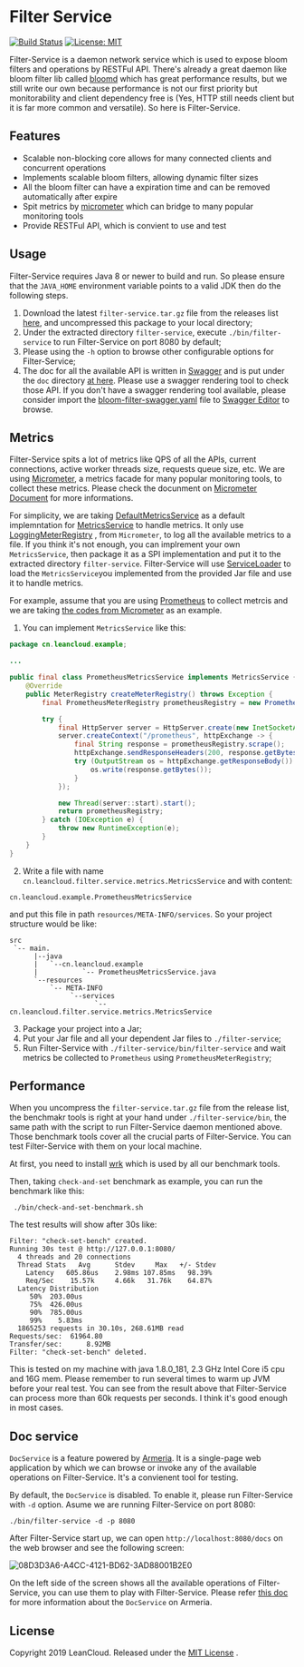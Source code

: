 # Filter Service

[![Build Status](https://api.travis-ci.org/leancloud/filter-service.svg?branch=master)](https://travis-ci.org/leancloud/filter-service)
[![License: MIT](https://img.shields.io/badge/License-MIT-yellow.svg)](https://opensource.org/licenses/MIT)

Filter-Service is a daemon network service which is used to expose bloom filters and operations by RESTFul API. There's already a great daemon like bloom filter lib called [bloomd](https://github.com/armon/bloomd) which has great performance results, but we still write our own because performance is not our first priority but monitorability and client dependency free is (Yes, HTTP still needs client but it is far more common and versatile). So here is Filter-Service.  

## Features

* Scalable non-blocking core allows for many connected clients and concurrent operations
* Implements scalable bloom filters, allowing dynamic filter sizes
* All the bloom filter can have a expiration time and can be removed automatically after expire
* Spit metrics by [micrometer](https://github.com/micrometer-metrics/micrometer) which can bridge to many popular monitoring tools
* Provide RESTFul API, which is convient to use and test

## Usage

Filter-Service requires Java 8 or  newer  to build and run. So please ensure that the `JAVA_HOME` environment variable points to a valid JDK then do the following steps.

1. Download the latest `filter-service.tar.gz` file from the releases list [here](https://github.com/leancloud/filter-service/releases), and uncompressed this package to your local directory;
2. Under the extracted directory `filter-service`, execute `./bin/filter-service` to run Filter-Service on port 8080 by default;
3. Please using the `-h` option to browse other configurable options for Filter-Service;
4. The doc for all the available API is written in [Swagger](https://swagger.io/) and is put under the `doc` directory [at here](https://github.com/leancloud/filter-service/blob/master/doc/bloom-filter-swagger.yaml). Please use a swagger rendering tool to check those API. If you don't have a swagger rendering tool available, please consider import the [bloom-filter-swagger.yaml](https://github.com/leancloud/filter-service/blob/master/doc/bloom-filter-swagger.yaml) file to [Swagger Editor](https://editor.swagger.io/) to browse.

## Metrics

Filter-Service spits a lot of metrics like QPS of all the APIs, current connections, active worker threads size, requests queue size, etc. We are using [Micrometer](https://github.com/micrometer-metrics/micrometer), a metrics facade for many popular monitoring tools, to collect these metrics. Please check the docunment on [Micrometer Document](https://micrometer.io/docs) for more informations.

For simplicity, we are taking [DefaultMetricsService](https://github.com/leancloud/filter-service/blob/master/filter-service-core/src/main/java/cn/leancloud/filter/service/DefaultMetricsService.java) as a default implemntation for [MetricsService](https://github.com/leancloud/filter-service/blob/master/filter-service-metrics/src/main/java/cn/leancloud/filter/service/metrics/MetricsService.java) to handle metrics. It only use [LoggingMeterRegistry](https://static.javadoc.io/io.micrometer/micrometer-core/1.1.3/io/micrometer/core/instrument/logging/LoggingMeterRegistry.html) , from `Micrometer`, to log all the available metrics to a file. If you think it's not enough, you can implrement your own `MetricsService`, then package it as a SPI implementation and put it to the extracted directory `filter-service`. Filter-Service will use [ServiceLoader](https://docs.oracle.com/javase/8/docs/api/java/util/ServiceLoader.html) to load the `MetricsService`you implemented from the provided Jar file and use it to handle metrics.

For example, assume that you are using [Prometheus](https://prometheus.io/) to collect metrcis and we are taking [the codes from Micrometer](https://micrometer.io/docs/registry/prometheus) as an example.

1. You can implement `MetricsService` like this:
```java
package cn.leancloud.example;

...

public final class PrometheusMetricsService implements MetricsService {
    @Override
    public MeterRegistry createMeterRegistry() throws Exception {
        final PrometheusMeterRegistry prometheusRegistry = new PrometheusMeterRegistry(PrometheusConfig.DEFAULT);

        try {
            final HttpServer server = HttpServer.create(new InetSocketAddress(8080), 0);
            server.createContext("/prometheus", httpExchange -> {
                final String response = prometheusRegistry.scrape();
                httpExchange.sendResponseHeaders(200, response.getBytes().length);
                try (OutputStream os = httpExchange.getResponseBody()) {
                    os.write(response.getBytes());
                }
            });

            new Thread(server::start).start();
            return prometheusRegistry;
        } catch (IOException e) {
            throw new RuntimeException(e);
        }
    }
}
```

2. Write a file with name `cn.leancloud.filter.service.metrics.MetricsService` and with content:
```
cn.leancloud.example.PrometheusMetricsService
```

and put this file in path `resources/META-INFO/services`.  So your project structure would be like:
```
src
 `-- main.
      |--java
      |   `--cn.leancloud.example
      |           `-- PrometheusMetricsService.java
      `--resources
          `-- META-INFO
               `--services
					 `-- cn.leancloud.filter.service.metrics.MetricsService
```

3. Package your project into a Jar;
4. Put your Jar file and all your dependent Jar files to `./filter-service`;
5. Run Filter-Service with `./filter-service/bin/filter-service` and wait metrics be collected to `Prometheus` using `PrometheusMeterRegistry`;

## Performance

When you uncompress the `filter-service.tar.gz` file from the release list, the benchmakr tools is right at your hand under `./filter-service/bin`, the same path with the script to run Filter-Service daemon mentioned above. Those benchmark tools cover all the crucial parts of Filter-Service. You can test Filter-Service with them on your local machine.

At first, you need to install [wrk](https://github.com/wg/wrk) which is used by all our benchmark tools.

Then, taking `check-and-set` benchmark as example, you can run the benchmark like this:
```
 ./bin/check-and-set-benchmark.sh
```

The test results will show after 30s like:
```
Filter: "check-set-bench" created.
Running 30s test @ http://127.0.0.1:8080/
  4 threads and 20 connections
  Thread Stats   Avg      Stdev     Max   +/- Stdev
    Latency   605.86us    2.98ms 107.85ms   98.39%
    Req/Sec    15.57k     4.66k   31.76k    64.87%
  Latency Distribution
     50%  203.00us
     75%  426.00us
     90%  785.00us
     99%    5.83ms
  1865253 requests in 30.10s, 268.61MB read
Requests/sec:  61964.80
Transfer/sec:      8.92MB
Filter: "check-set-bench" deleted.
```

This is tested on my machine with java 1.8.0_181, 2.3 GHz Intel Core i5 cpu and 16G mem. Please remember to run several times to warm up JVM before your real test. You can see from the result above that Filter-Service can process more than 60k requests per seconds. I think it's good enough in most cases.

## Doc service

`DocService` is a feature powered by [Armeria](https://line.github.io/armeria/index.html). It is a single-page web application by which we can browse or invoke any of the available operations on Filter-Service. It's a convienent tool for testing.

By default, the `DocService` is disabled. To enable it, please run Filter-Service with `-d` option. Asume we are running Filter-Service on port 8080:
```
./bin/filter-service -d -p 8080
```

After Filter-Service start up, we can open `http://localhost:8080/docs` on the web browser and see the following screen:

![08D3D3A6-A4CC-4121-BD62-3AD88001B2E0](https://user-images.githubusercontent.com/1115061/67844505-cd24eb80-fb38-11e9-925c-97a1cef78251.png)

On the left side of the screen shows all the available operations of Filter-Service, you can use them to play with Filter-Service. Please refer [this doc](https://line.github.io/armeria/server-docservice.html) for more information about the `DocService` on Armeria.

## License

Copyright 2019 LeanCloud. Released under the  [MIT License](https://github.com/leancloud/filter-service/blob/master/LICENSE.md) .

